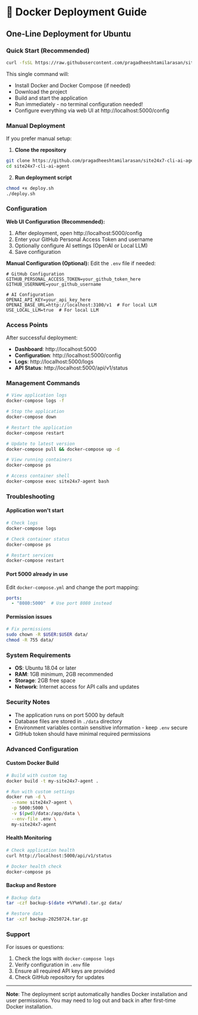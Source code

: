 # 🐳 Docker Deployment Guide

## One-Line Deployment for Ubuntu

### Quick Start (Recommended)

```bash
curl -fsSL https://raw.githubusercontent.com/pragadheeshtamilarasan/site24x7-cli-ai-agent/main/simple-deploy.sh | bash
```

This single command will:
- Install Docker and Docker Compose (if needed)
- Download the project
- Build and start the application
- Run immediately - no terminal configuration needed!
- Configure everything via web UI at http://localhost:5000/config

### Manual Deployment

If you prefer manual setup:

1. **Clone the repository**
```bash
git clone https://github.com/pragadheeshtamilarasan/site24x7-cli-ai-agent.git
cd site24x7-cli-ai-agent
```

2. **Run deployment script**
```bash
chmod +x deploy.sh
./deploy.sh
```

### Configuration

**Web UI Configuration (Recommended):**
1. After deployment, open http://localhost:5000/config
2. Enter your GitHub Personal Access Token and username
3. Optionally configure AI settings (OpenAI or Local LLM)
4. Save configuration

**Manual Configuration (Optional):**
Edit the `.env` file if needed:

```env
# GitHub Configuration
GITHUB_PERSONAL_ACCESS_TOKEN=your_github_token_here
GITHUB_USERNAME=your_github_username

# AI Configuration
OPENAI_API_KEY=your_api_key_here
OPENAI_BASE_URL=http://localhost:3100/v1  # For local LLM
USE_LOCAL_LLM=true  # For local LLM
```

### Access Points

After successful deployment:
- **Dashboard**: http://localhost:5000
- **Configuration**: http://localhost:5000/config
- **Logs**: http://localhost:5000/logs
- **API Status**: http://localhost:5000/api/v1/status

### Management Commands

```bash
# View application logs
docker-compose logs -f

# Stop the application
docker-compose down

# Restart the application
docker-compose restart

# Update to latest version
docker-compose pull && docker-compose up -d

# View running containers
docker-compose ps

# Access container shell
docker-compose exec site24x7-agent bash
```

### Troubleshooting

#### Application won't start
```bash
# Check logs
docker-compose logs

# Check container status
docker-compose ps

# Restart services
docker-compose restart
```

#### Port 5000 already in use
Edit `docker-compose.yml` and change the port mapping:
```yaml
ports:
  - "8080:5000"  # Use port 8080 instead
```

#### Permission issues
```bash
# Fix permissions
sudo chown -R $USER:$USER data/
chmod -R 755 data/
```

### System Requirements

- **OS**: Ubuntu 18.04 or later
- **RAM**: 1GB minimum, 2GB recommended
- **Storage**: 2GB free space
- **Network**: Internet access for API calls and updates

### Security Notes

- The application runs on port 5000 by default
- Database files are stored in `./data` directory
- Environment variables contain sensitive information - keep `.env` secure
- GitHub token should have minimal required permissions

### Advanced Configuration

#### Custom Docker Build
```bash
# Build with custom tag
docker build -t my-site24x7-agent .

# Run with custom settings
docker run -d \
  --name site24x7-agent \
  -p 5000:5000 \
  -v $(pwd)/data:/app/data \
  --env-file .env \
  my-site24x7-agent
```

#### Health Monitoring
```bash
# Check application health
curl http://localhost:5000/api/v1/status

# Docker health check
docker-compose ps
```

#### Backup and Restore
```bash
# Backup data
tar -czf backup-$(date +%Y%m%d).tar.gz data/

# Restore data
tar -xzf backup-20250724.tar.gz
```

### Support

For issues or questions:
1. Check the logs with `docker-compose logs`
2. Verify configuration in `.env` file
3. Ensure all required API keys are provided
4. Check GitHub repository for updates

---

**Note**: The deployment script automatically handles Docker installation and user permissions. You may need to log out and back in after first-time Docker installation.